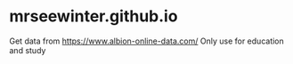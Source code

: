 # mrseewinter.github.io

Get data from https://www.albion-online-data.com/
Only use for education and study